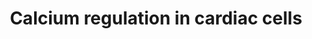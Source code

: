 ---
annotations:
- type: Cell Type Ontology
  value: cardiac muscle cell
- type: Pathway Ontology
  value: calcium/calcium-mediated signaling pathway
- type: Disease Ontology
  value: cardiovascular system disease
authors:
- Nsalomonis
- MaintBot
- J.Fong
- N.Cotte
- Thomas
- Khanspers
- Christine Chichester
- Egonw
- Siangyun.ang
- Mkutmon
- Eweitz
description: 'Calcium is a common signaling mechanism, as once it enters the cytoplasm
  it exerts allosteric regulatory affects on many enzymes and proteins. Calcium can
  act in signal transduction after influx resulting from activation of ion channels
  or as a second messenger caused by indirect signal transduction pathways such as
  G protein-coupled receptors. Movement of calcium ions from the extracellular compartment
  to the intracellular compartment alters membrane depolarisation. This is seen in
  the heart, during the plateau phase of ventricular contraction. In this example,
  calcium acts to maintain depolarisation of the heart.  Source: [[wikipedia:Calcium_signaling|Wikipedia]]'
last-edited: 2021-05-23
organisms:
- Mus musculus
redirect_from:
- /index.php/Pathway:WP553
- /instance/WP553
schema-jsonld:
- '@context': https://schema.org/
  '@id': https://wikipathways.github.io/pathways/WP553.html
  '@type': Dataset
  creator:
    '@type': Organization
    name: WikiPathways
  description: 'Calcium is a common signaling mechanism, as once it enters the cytoplasm
    it exerts allosteric regulatory affects on many enzymes and proteins. Calcium
    can act in signal transduction after influx resulting from activation of ion channels
    or as a second messenger caused by indirect signal transduction pathways such
    as G protein-coupled receptors. Movement of calcium ions from the extracellular
    compartment to the intracellular compartment alters membrane depolarisation. This
    is seen in the heart, during the plateau phase of ventricular contraction. In
    this example, calcium acts to maintain depolarisation of the heart.  Source: [[wikipedia:Calcium_signaling|Wikipedia]]'
  keywords:
  - Adcy1
  - Cacna1d
  - Adra1b
  - Atp2a2
  - Sfn
  - Pln
  - Chrm1
  - Adrb2
  - Gnb2
  - Fxyd2
  - Casq1
  - Atp2b3
  - Ywhae
  - Prkar1a
  - Cacnb3
  - Prkar2b
  - Gng11
  - IP3
  - Gja3
  - Slc8a1
  - Gng3
  - Rgs3
  - Rgs6
  - Arrb1
  - Ryr1
  - Gjb4
  - Gjb5
  - Rgs11
  - Prkar1b
  - Camk2a
  - Gnai1
  - ATP
  - GJA10
  - Anxa6
  - Ywhaq
  - Atp1b1
  - Prkcz
  - CALM1
  - Kcnj3
  - Gja5
  - Pkia
  - Atp2a3
  - Gnb5
  - Gnb3
  - Ywhab
  - PRKACA
  - Gjb1
  - Chrm3
  - Chrm5
  - Gnaq
  - Kcnj5
  - Prkcg
  - Gnai3
  - Kcnb1
  - Gnao1
  - Adcy5
  - Gng2
  - Cacna1s
  - PIP2
  - Adcy3
  - Chrm2
  - Ywhah
  - Adra1a
  - Gnb1
  - Atp1a4
  - Gng13
  - Cacna1c
  - Camk1
  - Pkig
  - Adcy2
  - Gjc2
  - Grk5
  - Rgs9
  - Adra1d
  - Calr
  - Gjd2
  - Gjc1
  - Cacnb1
  - Calm3
  - Prkar2a
  - Gjb2
  - Rgs17
  - Atp1b2
  - Prkd1
  - Gnb4
  - Rgs10
  - Rgs4
  - Grk6
  - Rgs14
  - Gng12
  - Adrb3
  - Rgs5
  - Atp1b3
  - Camk2g
  - Prkcd
  - Ryr2
  - Itpr3
  - Rgs16
  - Adcy6
  - Rgs20
  - Ca2+
  - Gja4
  - Slc8a3
  - Adcy9
  - Prkcb
  - Na+
  - Casq2
  - Grk4
  - Gja1
  - Camk2d
  - Itpr1
  - Prkacb
  - Pi
  - Camk4
  - Camk2b
  - Atp2b1
  - Cacna1e
  - Arrb2
  - Acetylcholine
  - Epinephrine
  - Gnai2
  - Plcb3
  - Pkib
  - CALM2
  - Gja8
  - Rgs2
  - Itpr2
  - Adcy8
  - Adcy7
  - Gna11
  - K+
  - Adrb1
  - IP4
  - Prkce
  - Gng8
  - Gnas
  - Rgs18
  - Connexin
  - Rgs19
  - Prkca
  - Cacna1b
  - Rgs7
  - Gngt1
  - Adcy4
  - Ywhag
  - Gjb6
  - cAMP
  - Ryr3
  - Rgs1
  - Gjb3
  - Chrm4
  - Atp2b2
  - Fkbp1a
  - Gng5
  - Ywhaz
  - Cacna1a
  - Gnaz
  - DAG
  - Prkch
  - Gng4
  - Gng7
  - Prkcq
  - ADP
  license: CC0
  name: Calcium regulation in cardiac cells
seo: CreativeWork
title: Calcium regulation in cardiac cells
wpid: WP553
---